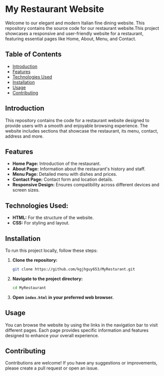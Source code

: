 # My Restaurant Website

Welcome to our elegant and modern Italian fine dining website. This repository contains the source code for our restaurant website.This project showcases a responsive and user-friendly website for a restaurant, featuring essential pages like Home, About, Menu, and Contact.

## Table of Contents

- [Introduction](#introduction)
- [Features](#features)
- [Technologies Used](#technologies-used)
- [Installation](#installation)
- [Usage](#usage)
- [Contributing](#contributing)

## Introduction

This repository contains the code for a restaurant website designed to provide users with a smooth and enjoyable browsing experience. The website includes sections that showcase the restaurant, its menu, contact, address and more.

## Features

- **Home Page:** Introduction of the restaurant.
- **About Page:** Information about the restaurant's history and staff.
- **Menu Page:** Detailed menu with dishes and prices.
- **Contact Page:** Contact form and location details.
- **Responsive Design:** Ensures compatibility across different devices and screen sizes.

## Technologies Used:

- **HTML:** For the structure of the website.
- **CSS:** For styling and layout.

## Installation

To run this project locally, follow these steps:

1. **Clone the repository:**
   ```sh
   git clone https://github.com/kgjhguy653/MyResturant.git
   ```
2. **Navigate to the project directory:**
   ```sh
   cd MyRestaurant
   ```
3. **Open `index.html` in your preferred web browser.**

## Usage 

You can browse the website by using the links in the navigation bar to visit different pages. Each page provides specific information and features designed to enhance your overall experience.

## Contributing

Contributions are welcome! If you have any suggestions or improvements, please create a pull request or open an issue.